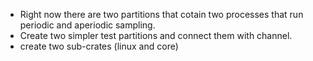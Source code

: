 - Right now there are two partitions that cotain two processes that run periodic and aperiodic sampling.
- Create two simpler test partitions and connect them with channel.
- create two sub-crates (linux and core)